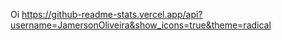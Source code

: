 Oi
https://github-readme-stats.vercel.app/api?username=JamersonOliveira&show_icons=true&theme=radical
